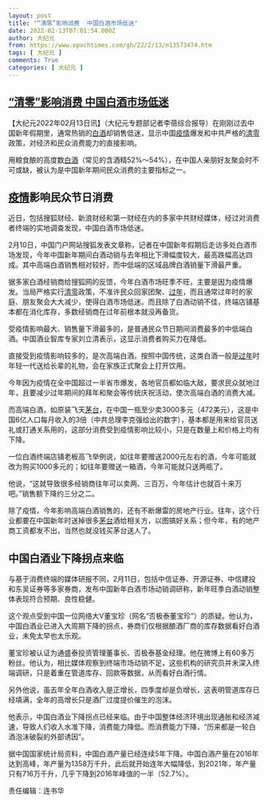 ```yaml
---
layout: post
title: "“清零”影响消费  中国白酒市场低迷"
date: 2022-02-13T07:01:54.000Z
author: 大纪元
from: https://www.epochtimes.com/gb/22/2/13/n13573474.htm
tags: [ 大纪元 ]
comments: True
categories: [ 大纪元 ]
---
```

<!--1644735714000-->
[“清零”影响消费  中国白酒市场低迷](https://www.epochtimes.com/gb/22/2/13/n13573474.htm)
------

<div>
<p>【大纪元2022年02月13日讯】（大纪元专题部记者李蓓综合报导）在刚刚过去中国新年假期里，通常热销的<a href="https://www.epochtimes.com/gb/tag/%E7%99%BD%E9%85%92.html">白酒</a>却销售低迷，显示中国<a href="https://www.epochtimes.com/gb/tag/%E7%96%AB%E6%83%85.html">疫情</a>爆发和中共严格的<a href="https://www.epochtimes.com/gb/tag/%E6%B8%85%E9%9B%B6.html">清零</a>政策，对经济和民众消费能力的直接影响。</p><p>用粮食酿的高度数<a href="https://www.epochtimes.com/gb/tag/%E7%99%BD%E9%85%92.html">白酒</a>（常见的含酒精52%～54%），在中国人亲朋好友聚会时不可或缺，被认为是中国新年期间民众消费的主要指标之一。</p><h2><a href="https://www.epochtimes.com/gb/tag/%E7%96%AB%E6%83%85.html">疫情</a>影响民众节日消费</h2><p>近日，包括搜狐财经、新浪财经和第一财经在内的多家中共财经媒体，经过对消费者终端的实地调查发现，中国白酒市场低迷。</p><p>2月10日，中国门户网站搜狐发表文章称，记者在中国新年假期后走访多处白酒市场发现，今年中国新年期间白酒动销与去年相比下滑幅度较大，最高跌幅高达四成。其中高端白酒销售相对较好，而中低端的区域品牌白酒销量下滑最严重。</p><p>据多家白酒经销商给搜狐网的反馈，今年白酒市场旺季不旺，主要是因为疫情爆发。当局严格实行<a href="https://www.epochtimes.com/gb/tag/%E6%B8%85%E9%9B%B6.html">清零</a>政策，不准许民众回家团聚、<a href="https://www.epochtimes.com/gb/tag/%E8%BF%87%E5%B9%B4.html">过年</a>，而且通常过年时的家庭、朋友聚会大大减少，使得白酒市场低迷。而且除了白酒动销不佳，终端店铺基本都在消化库存，多数经销商在过年前根本就没再备货。</p><p>受疫情影响最大、销售量下滑最多的，是普通民众节日期间消费最多的中低端白酒。中国酒业智库专家刘立清表示，这显示消费者购买力在降低。</p><p>直接受到疫情影响较多的，是次高端白酒。按照中国传统，这类白酒一般是<a href="https://www.epochtimes.com/gb/tag/%E8%BF%87%E5%B9%B4.html">过年</a>时年轻一代送给长辈的礼物，会在家族正式聚会上打开饮用。</p><p>今年因为疫情在全中国超过一半省市爆发，各地官员都如临大敌，要求民众就地过年，且要减少过年期间的拜年和聚会等传统庆祝活动，使次高端白酒的消费大减。</p><p>而高端白酒，如原装飞天<a href="https://www.epochtimes.com/gb/tag/%E8%8C%85%E5%8F%B0.html">茅台</a>，在中国一瓶至少卖3000多元（472美元），这是中国6亿人口每月收入的3倍（中共总理李克强给出的数字），基本都是用来给官员送礼或打通关系用的，这部分消费受到疫情影响比较小，只是在数量上和价格上均有下降。</p><p>一位白酒终端店铺老板高飞举例说，如往年要赠送2000元左右的酒，今年可能就改为购买1000多元的；如往年要赠送一箱酒，今年可能就只送两瓶了。</p><p>他说，“这就导致很多经销商往年可以卖两、三百万，今年估计也就百十来万吧。”销售额下降约三分之二。</p><p>除了疫情，今年影响高端白酒销售的，还有不断爆雷的房地产行业。往年，这个行业都要在中国新年时送掉很多<a href="https://www.epochtimes.com/gb/tag/%E8%8C%85%E5%8F%B0.html">茅台</a>酒给相关方，以图搞好关系；但今年，有的地产商工资都发不出，当然也就没钱买茅台送人了。</p><h2>中国白酒业下降拐点来临</h2><p>与基于消费终端的媒体研报不同，2月11日，包括中信证券、开源证券、中信建投和东吴证券等多家券商，发布中国新年白酒市场动销调研称，新年旺季白酒动销整体表现符合预期、良性稳健。</p><p>这个观点受到中国一位网络大V董宝珍（网名“否极泰董宝珍”）的质疑。他认为，中国白酒业已进入大周期下降的拐点，券商们仅根据酿酒厂商的库存数据看好白酒业，未免太早也太乐观。</p><p>董宝珍被认证为通盛泰投资管理董事长、否极泰基金经理。他在微博上有60多万粉丝。他认为，相比媒体观察到终端市场动销不足，这些机构的研究员并未深入终端调研，只是着重在管道库存、回款等数据，从而看好白酒行情。</p><p>另外他说，虽去年全年白酒收入是正增长，四季度却是负增长，这表明管道库存已经填满，全年的高增长只是酒厂过度提价催生的泡沫。</p><p>他表示，中国白酒业下降拐点已经来临。由于中国整体经济环境出现通胀和经济减速，导致人们收入水准下降，消费能力降低。而消费能力下降，“历来都是一轮白酒泡沫破裂的外部诱因”。</p><p>据中国国家统计局资料，中国白酒产量已经连续5年下降。中国白酒产量在2016年达到高峰，年产量为1358万千升，此后就开始连年大幅降低，到2021年，年产量只有716万千升，几乎下降到2016年峰值的一半（52.7%）。</p><p>责任编辑：连书华</p>
</div>
